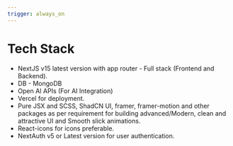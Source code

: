 ```yaml
---
trigger: always_on
---
```


# Tech Stack

- NextJS v15 latest version with app router - Full stack (Frontend and Backend).
- DB - MongoDB
- Open AI APIs (For AI Integration)
- Vercel for deployment.
- Pure JSX and SCSS, ShadCN UI, framer, framer-motion and other packages as per requirement for building advanced/Modern, clean and attractive UI and Smooth slick animations.
- React-icons for icons preferable.
- NextAuth v5 or Latest version for user authentication.
